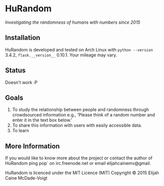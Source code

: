 HuRandom
========
*Investigating the randomness of humans with numbers since 2015*

Installation
------------
HuRandom is developed and tested on Arch Linux with `python --version` 3.4.2,
`flask.__version__` 0.10.1. Your mileage may vary.

Status
------
Doesn't work :P

Goals
-----
1. To study the relationship between people and randomness through crowdsourced
information e.g., 'Please think of a random number and enter it in the text box
below.'
2. To share this information with users with easily accessible data.
3. To learn

More Information
----------------
If you would like to know more about the project or contact the author of
HuRandom ping pop` on irc.freenode.net or email elijahcainemv@gmail.

HuRandom is licenced under the MIT Licence (MIT)
Copyright © 2015 Elijah Caine McDade-Voigt
